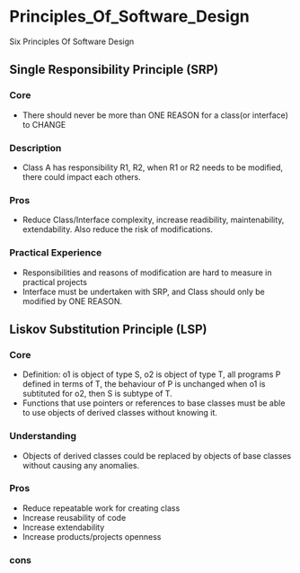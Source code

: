 # Principles_Of_Software_Design
Six Principles Of Software Design

## Single Responsibility Principle (SRP)

### Core
* There should never be more than ONE REASON for a class(or interface) to CHANGE

### Description
* Class A has responsibility R1, R2, when R1 or R2 needs to be modified, there could impact each others.

### Pros
* Reduce Class/Interface complexity, increase readibility, maintenability, extendability. Also reduce the risk of modifications.

### Practical Experience
* Responsibilities and reasons of modification are hard to measure in practical projects
* Interface must be undertaken with SRP, and Class should only be modified by ONE REASON.

## Liskov Substitution Principle (LSP)

### Core
* Definition: o1 is object of type S, o2 is object of type T, all programs P defined in terms of T, the behaviour of P is unchanged when o1 
  is subtituted for o2, then S is subtype of T.
* Functions that use pointers or references to base classes must be able to use objects of derived classes without knowing it.

### Understanding
* Objects of derived classes could be replaced by objects of base classes without causing any anomalies.

### Pros
* Reduce repeatable work for creating class
* Increase reusability of code
* Increase extendability
* Increase products/projects openness

### cons
